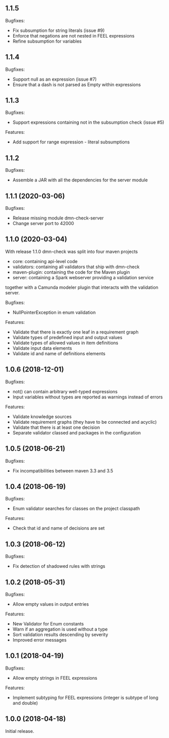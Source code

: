 ## 1.1.5

Bugfixes:

  - Fix subsumption for string literals (issue #9)
  - Enforce that negations are not nested in FEEL expressions
  - Refine subsumption for variables

## 1.1.4

Bugfixes:

  - Support null as an expression (issue #7)
  - Ensure that a dash is not parsed as Empty within expressions

## 1.1.3

Bugfixes:

  - Support expressions containing not in the subsumption check (issue #5)

Features:

  - Add support for range expression - literal subsumptions

## 1.1.2

Bugfixes:

  - Assemble a JAR with all the dependencies for the server module

## 1.1.1 (2020-03-06)

Bugfixes:

  - Release missing module dmn-check-server
  - Change server port to 42000

## 1.1.0 (2020-03-04)

With release 1.1.0 dmn-check was split into four maven projects

  - core: containing api-level code
  - validators: containing all validators that ship with dmn-check
  - maven-plugin: containing the code for the Maven plugin
  - server: containing a Spark webserver providing a validation service
  
together with a Camunda modeler plugin that interacts with the validation server.

Bugfixes:

  - NullPointerException in enum validation
  
Features:

  - Validate that there is exactly one leaf in a requirement graph
  - Validate types of predefined input and output values
  - Validate types of allowed values in item definitions
  - Validate input data elements
  - Validate id and name of definitions elements

## 1.0.6 (2018-12-01)

Bugfixes:

  - not() can contain arbitrary well-typed expressions
  - Input variables without types are reported as warnings instead of errors

Features:

  - Validate knowledge sources
  - Validate requirement graphs (they have to be connected and acyclic) 
  - Validate that there is at least one decision
  - Separate validator classed and packages in the configuration

## 1.0.5 (2018-06-21)

Bugfixes:

  - Fix incompatibilities between maven 3.3 and 3.5

## 1.0.4 (2018-06-19)

Bugfixes:

  - Enum validator searches for classes on the project classpath
  
Features:

  - Check that id and name of decisions are set

## 1.0.3 (2018-06-12)

Bugfixes:

  - Fix detection of shadowed rules with strings

## 1.0.2 (2018-05-31)

Bugfixes:

  - Allow empty values in output entries

Features:

  - New Validator for Enum constants
  - Warn if an aggregation is used without a type
  - Sort validation results descending by severity
  - Improved error messages

## 1.0.1 (2018-04-19)

Bugfixes:

  - Allow empty strings in FEEL expressions
  
Features:

  - Implement subtyping for FEEL expressions (integer is subtype of long and double)

## 1.0.0 (2018-04-18)

Initial release.

